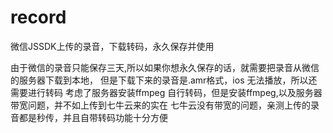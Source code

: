 # record
微信JSSDK上传的录音，下载转码，永久保存并使用

由于微信的录音只能保存三天,所以如果你想永久保存的话，就需要把录音从微信的服务器下载到本地，
但是下载下来的录音是.amr格式，ios 无法播放，所以还需要进行转码
考虑了服务器安装ffmpeg 自行转码，但是安装ffmpeg,以及服务器带宽问题，并不如上传到七牛云来的实在
七牛云没有带宽的问题，亲测上传的录音都是秒传，并且自带转码功能十分方便
